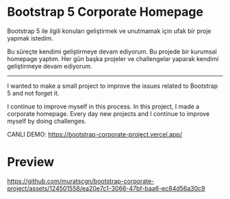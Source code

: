# Bootstrap 5 Corporate Homepage

Bootstrap 5 ile ilgili konuları geliştirmek ve unutmamak için ufak bir proje yapmak istedim.

Bu süreçte kendimi geliştirmeye devam ediyorum. Bu projede bir kurumsal homepage yaptım. Her gün başka projeler ve 
challengelar yaparak kendimi geliştirmeye devam ediyorum.

--------------------------------------------------------------------------------

I wanted to make a small project to improve the issues related to Bootstrap 5 and not forget it.

I continue to improve myself in this process. In this project, I made a corporate homepage. Every day new projects and
I continue to improve myself by doing challenges.

CANLI DEMO: https://bootstrap-corporate-project.vercel.app/

# Preview

https://github.com/muratscgn/bootstrap-corporate-project/assets/124501558/ea20e7c1-3066-47bf-baa6-ec84d56a30c9



